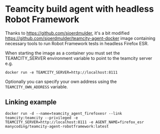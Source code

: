 Teamcity build agent with headless Robot Framework
========================
Thanks to https://github.com/sjoerdmulder, it's a bit modified https://github.com/sjoerdmulder/teamcity-agent-docker image containing necessary tools to run Robot Framework tests in headless Firefox ESR.

When starting the image as a container you must set the TEAMCITY_SERVER environment variable to point to the teamcity server e.g.
```
docker run -e TEAMCITY_SERVER=http://localhost:8111
```

Optionally you can specify your own address using the `TEAMCITY_OWN_ADDRESS` variable.

Linking example
--------
```
docker run -d --name=teamcity_agent_firefoxesr --link teamcity:teamcity --privileged -e TEAMCITY_SERVER=http://localhost:8111 -e AGENT_NAME=firefox_esr manycoding/teamcity-agent-robotframework:latest
```
